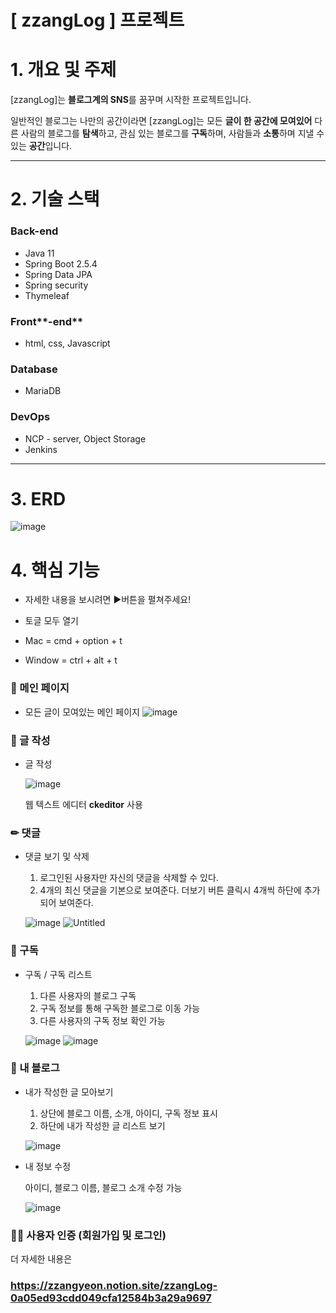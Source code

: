 # [ zzangLog ] 프로젝트

# 1. 개요 및 주제

[zzangLog]는 **블로그계의 SNS**를 꿈꾸며 시작한 프로젝트입니다.

일반적인 블로그는 나만의 공간이라면 [zzangLog]는 모든 **글이 한 공간에 모여있어** 다른 사람의 블로그를 **탐색**하고, 관심 있는 블로그를 **구독**하며, 사람들과 **소통**하며 지낼 수 있는 **공간**입니다.

---

# 2. 기술 스택

### **Back-end**
- Java 11
- Spring Boot 2.5.4
- Spring Data JPA
- Spring security
- Thymeleaf

### Front**-end**
- html, css, Javascript

### Database
- MariaDB

### DevOps
- NCP - server, Object Storage
- Jenkins

---

# 3. ERD
![image](https://user-images.githubusercontent.com/79262461/209148469-b8af88ab-3e8b-4df9-bdb5-83bd9d8364ac.png)

# 4. 핵심 기능

- 자세한 내용을 보시려면 ▶버튼을 펼쳐주세요!

- 토글 모두 열기
- Mac =  cmd + option + t 
- Window =  ctrl + alt + t

### 🎪 메인 페이지

- 모든 글이 모여있는 메인 페이지
![image](https://user-images.githubusercontent.com/79262461/209148954-7e698210-08f4-41de-9526-45fcead839aa.png)
    

### 📃 글 작성

- 글 작성
    
    ![image](https://user-images.githubusercontent.com/79262461/209149164-1d61e28e-f606-4429-a7c6-23d5c65bed6f.png)

    
    웹 텍스트 에디터 **ckeditor** 사용
    

### ✏ 댓글

- 댓글 보기 및 삭제
    1. 로그인된 사용자만 자신의 댓글을 삭제할 수 있다. 
    2. 4개의 최신 댓글을 기본으로 보여준다.
    더보기 버튼 클릭시 4개씩 하단에 추가되어 보여준다.
    
    ![image](https://user-images.githubusercontent.com/79262461/209149292-217f16d5-d29c-4fb4-8146-33b256310340.png)
![Untitled](%5B%20zzangLog%20%5D%20%E1%84%91%E1%85%B3%E1%84%85%E1%85%A9%E1%84%8C%E1%85%A6%E1%86%A8%E1%84%90%E1%85%B3%200a05ed93cdd049cfa12584b3a29a9697/Untitled%203.png)
    

### 💖 구독

- 구독 / 구독 리스트
    1. 다른 사용자의 블로그 구독
    2. 구독 정보를 통해 구독한 블로그로 이동 가능
    3. 다른 사용자의 구독 정보 확인 가능
    
    ![image](https://user-images.githubusercontent.com/79262461/209149342-6ea40a3a-047c-4141-ab8d-9a35b3aac8c1.png)
![image](https://user-images.githubusercontent.com/79262461/209149396-97aebbd6-cab7-42f8-a730-293e550b6734.png)
    

### 🧐 내 블로그

- 내가 작성한 글 모아보기
    1. 상단에 블로그 이름, 소개, 아이디, 구독 정보 표시
    2. 하단에 내가 작성한 글 리스트 보기
    
    ![image](https://user-images.githubusercontent.com/79262461/209149553-d35a7979-1e12-4aa0-ac4f-db37c13c9388.png)

    
- 내 정보 수정
    
    아이디, 블로그 이름, 블로그 소개 수정 가능
    
    ![image](https://user-images.githubusercontent.com/79262461/209149611-70a3a8d3-a9af-4a9b-9219-ae1130b51e66.png)

    

### 👩‍🦰 사용자 인증 (회원가입 및 로그인)


더 자세한 내용은
### https://zzangyeon.notion.site/zzangLog-0a05ed93cdd049cfa12584b3a29a9697
